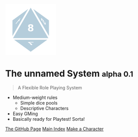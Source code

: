 <!-- _coverpage.md -->

![logo](_media/icon.png)


# The unnamed System <small>alpha 0.1</small>

> A Flexible Role Playing System

- Medium-weight rules
  - Simple dice pools
  - Descriptive Characters
- Easy GMing
- Basically ready for Playtest! Sorta!

[The GitHub Page](https://github.com/s-20/unnamed)
[Main Index](README.md)
[Make a Character](CCSummary.md)
